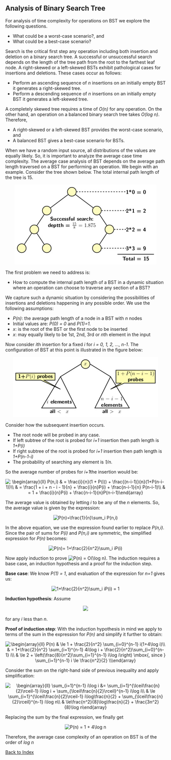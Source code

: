 ## Analysis of Binary Search Tree

For analysis of time complexity for operations on BST we explore the following questions.
- What could be a worst-case scenario?, and
- What could be a best-case scenario?

Search is the critical first step any operation including both insertion and deletion on a binary search tree. A successful or unsuccessful search depends on 
the length of the tree path from the root to the farthest leaf node. A right-skewed or a left-skewed BSTs exhibit pathological cases for insertions and 
deletions. These cases occur as follows:

- Perform an ascending sequence of <i>n</i> insertions on an initially empty BST it generates a right-skewed tree.
- Perform a descending sequence of <i>n</i> insertions on an initially empty BST it generates a left-skewed tree.

A completely skewed tree requires a time of <i>O(n)</i> for any operation. On the other hand, an operation on a balanced binary search tree takes <i>O(log n)</i>. Therefore, 

- A right-skewed or a left-skewed BST provides the worst-case scenario, and
- A balanced BST gives a best-case scenario for BSTs.

When we have a random input source, all distributions of the values are equally likely. So, it is important to analyze the average case time complexity. The
average case analysis of BST depends on the average path length traversed on a BST for performing an operation. We begin with an example. Consider the tree
shown below. The total internal path length of the tree is 15.
<p align="center">
<img src="../images/BSTinternalPath.jpg">
</p>

The first problem we need to address is:

- How to compute the internal path length of a BST in a dynamic situation where an operation can choose to traverse any section of a BST? 

We capture such a dynamic situation by considering the possibilities of insertions and deletions happening in any possible order. We use the following
assumptions:

- <i>P(n)</i>: the  average path length of a node in a BST with <i>n</i> nodes 
- Initial values are: <i>P(0) = 0</i> and <i>P(1)=1</i>.
- <i>x</i>: is the root of the BST or the first node to be inserted
- <i>x</i>: may equally likely to be 1st, 2nd, 3rd or <i>n</i>th element in the input  

Now consider <i>i</i>th insertion for a fixed <i>i</i> for <i>i = 0, 1, 2, ..., n-1</i>. The configuration of BST at this point is illustrated in 
the figure below:
<p align="center">
<img src="../images/averageCaseBST.jpg">
</p>
Consider how the subsequent insertion occurs.

- The root node will be probed in any case.
- If left subtree of the root is probed for <i>i+1</i> insertion then path length is <i>1+P(i)</i>
- If right subtree of the root is probed for <i>i+1</i> insertion then path length is <i>1+P(n-1-i)</i>
- The probability of searching any element is <i>1/n</i>.

So the average number of probes for <i>i+1</i>the insertion would be:
<p align="center">
<img src="https://latex.codecogs.com/svg.image?\begin{array}{ll}&space;P(n,i)&space;&&space;=&space;\frac{i}{n}(1&space;&plus;&space;P(i))&space;&plus;&space;\frac{(n-i-1)}{n}(1&plus;P(n-i-1))\\&space;&space;&space;&space;&space;&space;&space;&&space;=&space;\frac{1&space;&plus;&space;i&space;&plus;&space;n&space;-&space;i&space;-&space;1}{n}&space;&plus;&space;\frac{i}{n}P(i)&space;&plus;&space;\frac{n-i-1}{n}&space;P(n-i-1)\\&space;&space;&space;&space;&space;&space;&space;&space;&&space;=&space;1&space;&plus;&space;\frac{i}{n}P(i)&space;&plus;&space;\frac{n-i-1}{n}P(n-i-1)\end{array}&space;" title="\begin{array}{ll} P(n,i) & = \frac{i}{n}(1 + P(i)) + \frac{(n-i-1)}{n}(1+P(n-i-1))\\ & = \frac{1 + i + n - i - 1}{n} + \frac{i}{n}P(i) + \frac{n-i-1}{n} P(n-i-1)\\ & = 1 + \frac{i}{n}P(i) + \frac{n-i-1}{n}P(n-i-1)\end{array} " />
  </p>

The average value is obtained by letting <i>i</i> to be any of the <i>n</i> elements. So, the average value is given by the expression:
<p align="center">
<img src="https://latex.codecogs.com/svg.image?&space;&space;P(n)=\frac{1}{n}\sum_i&space;P(n,i)" title=" P(n)=\frac{1}{n}\sum_i P(n,i)" />
 </p>
In the above equation, we use the expression found earlier to replace <i>P(n,i)</i>. Since the pair of sums for <i>P(i)</i> and <i>P(n,i)</i> are symmetric, the
simplified expression for <i>P(n)</i> becomes:
<p align="center">
<img src="https://latex.codecogs.com/svg.image?&space;&space;P(n)=&space;1&plus;\frac{2}{n^2}\sum_i&space;iP(i)" title=" P(n)= 1+\frac{2}{n^2}\sum_i iP(i)" />
</p>
  
Now apply induction to prove <img src="https://latex.codecogs.com/svg.image?P(n)&space;=&space;O(\log&space;n)" title="P(n) = O(\log n)" />. The induction 
requires a base case, an induction hypothesis and a proof for the induction step.

<b>Base case</b>: We know <i>P(1) = 1</i>,  and evaluation of the expression for <i>n=1</i> gives us: 
<p align="center"><img src="https://latex.codecogs.com/svg.image?1&plus;\frac{2}{n^2}\sum_i&space;iP(i)&space;=&space;1" title="1+\frac{2}{n^2}\sum_i iP(i) = 1" /></p>
<b>Induction hypothesis</b>: Assume 
<p align="center">
  <img src="https://latex.codecogs.com/svg.image?1&space;&plus;&space;4\log&space;i">
  </p>
  for any <i>i</i> less than <i>n</i>. 
  
 <b>Proof of induction step</b>: With the induction hypothesis in mind we apply to terms of the sum in the expression for <i>P(n)</i> and simplify it further
 to obtain: 
<p align="center">
<img src="https://latex.codecogs.com/svg.image?\begin{array}{ll}&space;&space;P(n)&space;&space;\le&space;1&space;\frac{2}{n^2}&space;\sum_{i=0}^{n-1}&space;i(1&plus;4\log&space;i)\\&space;&space;&space;&space;&space;&space;&space;&space;&space;&space;&space;&space;&space;&space;&space;&space;&space;&&space;=&space;1&plus;\frac{2}{n^2}&space;\sum_{i=1}^{n-1}&space;4i\log&space;i&space;&plus;&space;\frac{2}{n^2}\sum_{i=0}^{n-1}&space;i\\&space;&space;&space;&space;&space;&space;&space;&space;&space;&space;&space;&space;&space;&space;&space;&space;&space;&&space;\le&space;2&space;&plus;&space;\left(\frac{8}{n^2}\sum_{i=1}^{n-1}&space;i\log&space;i\right)&space;\mbox{,&space;since&space;}&space;\sum_{i=1}^{n-1}&space;i&space;\le&space;\frac{n^2}{2}&space;\\\end{array}" title="\begin{array}{ll} P(n) & \le 1 + \frac{2}{n^2} \sum_{i=0}^{n-1} i(1+4\log i)\\ & = 1+\frac{2}{n^2} \sum_{i=1}^{n-1} 4i\log i + \frac{2}{n^2}\sum_{i=0}^{n-1} i\\ & \le 2 + \left(\frac{8}{n^2}\sum_{i=1}^{n-1} i\log i\right) \mbox{, since } \sum_{i=1}^{n-1} i \le \frac{n^2}{2} \\\end{array}" />
</p>
Consider the sum on the right-hand side of previous inequality and apply simplification:
<p align="center">
<img src="https://latex.codecogs.com/svg.image?\begin{array}{ll}&space;&space;\sum_{i=1}^{n-1}&space;i\log&space;i&space;&=&space;&space;\sum_{i=1}^{\lceil\frac{n}{2}\rceil-1}&space;i\log&space;i&space;&plus;&space;\sum_{\lceil\frac{n}{2}\rceil}^{n-1}&space;i\log&space;i\\&space;&space;&space;&space;&space;&space;&space;&space;&space;&space;&space;&space;&space;&space;&space;&space;&space;&space;&space;&space;&space;&space;&space;&space;&space;&space;&space;&space;&space;&space;&space;&space;&space;&space;&space;&&space;\le&space;\sum_{i=1}^{\lceil\frac{n}{2}\rceil-1}&space;i\log\frac{n}{2}&space;&plus;&space;\sum_{\lceil\frac{n}{2}\rceil}^{n-1}&space;i\log&space;n\\&space;&space;&space;&space;&space;&space;&space;&space;&space;&space;&space;&space;&space;&space;&space;&space;&space;&space;&space;&space;&space;&space;&space;&space;&space;&space;&space;&space;&space;&space;&space;&space;&space;&space;&&space;\le\frac{n^2}{8}\log\frac{n}{2}&space;&plus;&space;\frac{3n^2}{8}\log&space;n\end{array}" title="\begin{array}{ll} \sum_{i=1}^{n-1} i\log i &= \sum_{i=1}^{\lceil\frac{n}{2}\rceil-1} i\log i + \sum_{\lceil\frac{n}{2}\rceil}^{n-1} i\log i\\ & \le \sum_{i=1}^{\lceil\frac{n}{2}\rceil-1} i\log\frac{n}{2} + \sum_{\lceil\frac{n}{2}\rceil}^{n-1} i\log n\\ & \le\frac{n^2}{8}\log\frac{n}{2} + \frac{3n^2}{8}\log n\end{array}" />
  </p>
Replacing the sum by the final expression, we finally get 
<p align="center">
<img src="https://latex.codecogs.com/svg.image?P(n)&space;=&space;1&space;&plus;&space;4\log&space;n" title="P(n) = 1 + 4\log n" />
</p>
Therefore, the average case complexity of an operation on BST is of the order of <i>log n</i>

[Back to Index](../index.md)
